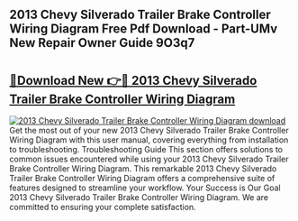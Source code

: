 ## 2013 Chevy Silverado Trailer Brake Controller Wiring Diagram Free Pdf Download - Part-UMv New Repair Owner Guide 9O3q7

# <h2><a href="http://dflezx.blite.top/?on=2013+Chevy+Silverado+Trailer+Brake+Controller+Wiring+Diagram">🔗Download New 👉🔴 2013 Chevy Silverado Trailer Brake Controller Wiring Diagram</a></h2>

[![2013 Chevy Silverado Trailer Brake Controller Wiring Diagram download](https://i.imgur.com/lujVjoI.png)](http://dflezx.blite.top/?on=2013+Chevy+Silverado+Trailer+Brake+Controller+Wiring+Diagram)
Get the most out of your new 2013 Chevy Silverado Trailer Brake Controller Wiring Diagram with this user manual, covering everything from installation to troubleshooting. Troubleshooting Guide This section offers solutions to common issues encountered while using your 2013 Chevy Silverado Trailer Brake Controller Wiring Diagram. This remarkable 2013 Chevy Silverado Trailer Brake Controller Wiring Diagram offers a comprehensive suite of features designed to streamline your workflow. Your Success is Our Goal 2013 Chevy Silverado Trailer Brake Controller Wiring Diagram. We are committed to ensuring your complete satisfaction.
